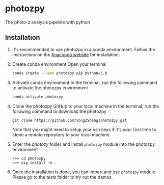 # photozpy
The photo-z analysis pipeline with python

## Installation

1. It's recommended to use photozpy in a conda environment. Follow the instructions on the [Anaconda website](https://docs.anaconda.com/free/anaconda/install/index.html) for installation.

2. Create conda environment
	Open your terminal
	```bash
	conda create --name photozpy pip python=3.9
	```

3. Activate conda environment
	In the terminal, run the following command to activate the photozpy environment
	```bash
	conda activate photozpy
	```

4. Clone the photozpy GitHub to your local machine
	In the terminal, run the following command to download the photozpy
	```bash
	git clone https://github.com/Yong2Sheng/photozpy.git
	```
	Note that you might need to setup your ssh keys if it's your first time to clone a remote repository to your local machine.

5. Enter the *photozy* folder and install `photozpy` module into the photozpy environment
	```shell
	>>> cd photozpy
	>>> pip install -e .
	```

6. Once the installation is done, you can import and use `photozpy` module. Please go to the *tests* folder to try out the demos. 
